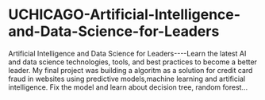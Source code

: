 # UCHICAGO-Artificial-Intelligence-and-Data-Science-for-Leaders
Artificial Intelligence and Data Science for Leaders----Learn the latest AI and data science technologies, tools, and best practices to become a better leader.
My final project was building a algoritm as a solution for credit card fraud in websites using predictive models,machine learning and artificial intelligence. 
Fix the model and learn about decision tree, random forest...
